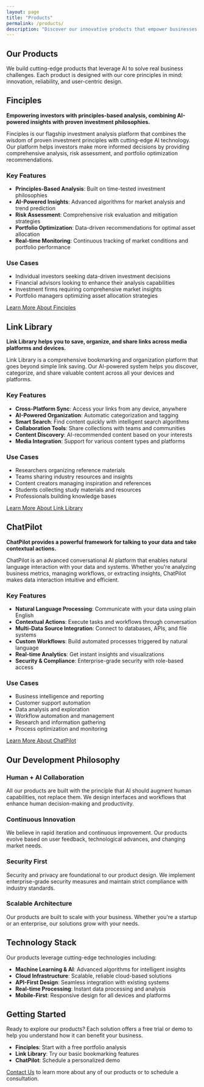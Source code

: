 ```yaml
---
layout: page
title: "Products"
permalink: /products/
description: "Discover our innovative products that empower businesses with AI-powered solutions"
---
```


## Our Products

We build cutting-edge products that leverage AI to solve real business challenges. Each product is designed with our core principles in mind: innovation, reliability, and user-centric design.

## Finciples

**Empowering investors with principles-based analysis, combining AI-powered insights with proven investment philosophies.**

Finciples is our flagship investment analysis platform that combines the wisdom of proven investment principles with cutting-edge AI technology. Our platform helps investors make more informed decisions by providing comprehensive analysis, risk assessment, and portfolio optimization recommendations.

### Key Features

- **Principles-Based Analysis**: Built on time-tested investment philosophies
- **AI-Powered Insights**: Advanced algorithms for market analysis and trend prediction
- **Risk Assessment**: Comprehensive risk evaluation and mitigation strategies
- **Portfolio Optimization**: Data-driven recommendations for optimal asset allocation
- **Real-time Monitoring**: Continuous tracking of market conditions and portfolio performance

### Use Cases

- Individual investors seeking data-driven investment decisions
- Financial advisors looking to enhance their analysis capabilities
- Investment firms requiring comprehensive market insights
- Portfolio managers optimizing asset allocation strategies

[Learn More About Finciples](https://finciples.ai)

## Link Library

**Link Library helps you to save, organize, and share links across media platforms and devices.**

Link Library is a comprehensive bookmarking and organization platform that goes beyond simple link saving. Our AI-powered system helps you discover, categorize, and share valuable content across all your devices and platforms.

### Key Features

- **Cross-Platform Sync**: Access your links from any device, anywhere
- **AI-Powered Organization**: Automatic categorization and tagging
- **Smart Search**: Find content quickly with intelligent search algorithms
- **Collaboration Tools**: Share collections with teams and communities
- **Content Discovery**: AI-recommended content based on your interests
- **Media Integration**: Support for various content types and platforms

### Use Cases

- Researchers organizing reference materials
- Teams sharing industry resources and insights
- Content creators managing inspiration and references
- Students collecting study materials and resources
- Professionals building knowledge bases

[Learn More About Link Library](https://linklibrary.ai)

## ChatPilot

**ChatPilot provides a powerful framework for talking to your data and take contextual actions.**

ChatPilot is an advanced conversational AI platform that enables natural language interaction with your data and systems. Whether you're analyzing business metrics, managing workflows, or extracting insights, ChatPilot makes data interaction intuitive and efficient.

### Key Features

- **Natural Language Processing**: Communicate with your data using plain English
- **Contextual Actions**: Execute tasks and workflows through conversation
- **Multi-Data Source Integration**: Connect to databases, APIs, and file systems
- **Custom Workflows**: Build automated processes triggered by natural language
- **Real-time Analytics**: Get instant insights and visualizations
- **Security & Compliance**: Enterprise-grade security with role-based access

### Use Cases

- Business intelligence and reporting
- Customer support automation
- Data analysis and exploration
- Workflow automation and management
- Research and information gathering
- Process optimization and monitoring

[Learn More About ChatPilot](https://chatpilot.dev)

## Our Development Philosophy

### Human + AI Collaboration

All our products are built with the principle that AI should augment human capabilities, not replace them. We design interfaces and workflows that enhance human decision-making and productivity.

### Continuous Innovation

We believe in rapid iteration and continuous improvement. Our products evolve based on user feedback, technological advances, and changing market needs.

### Security First

Security and privacy are foundational to our product design. We implement enterprise-grade security measures and maintain strict compliance with industry standards.

### Scalable Architecture

Our products are built to scale with your business. Whether you're a startup or an enterprise, our solutions grow with your needs.

## Technology Stack

Our products leverage cutting-edge technologies including:

- **Machine Learning & AI**: Advanced algorithms for intelligent insights
- **Cloud Infrastructure**: Scalable, reliable cloud-based solutions
- **API-First Design**: Seamless integration with existing systems
- **Real-time Processing**: Instant data processing and analysis
- **Mobile-First**: Responsive design for all devices and platforms

## Getting Started

Ready to explore our products? Each solution offers a free trial or demo to help you understand how it can benefit your business.

- **Finciples**: Start with a free portfolio analysis
- **Link Library**: Try our basic bookmarking features
- **ChatPilot**: Schedule a personalized demo

[Contact Us](/contact) to learn more about any of our products or to schedule a consultation.
